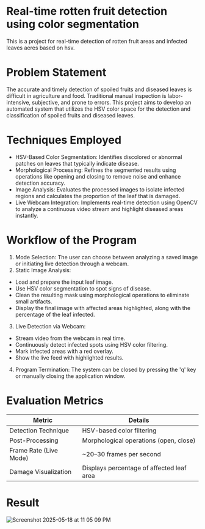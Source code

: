# Real-time rotten fruit detection using color segmentation 
This is a project for real-time detection of rotten fruit areas and infected leaves aeres based on hsv.
# Problem Statement 
The accurate and timely detection of spoiled fruits and diseased leaves is difficult in agriculture and food. Traditional manual inspection is labor-intensive, subjective, and prone to errors. This project aims to develop an automated system that utilizes the HSV color space for the detection and classification of spoiled fruits and diseased leaves.
# Techniques Employed
- HSV-Based Color Segmentation: Identifies discolored or abnormal patches on leaves that typically indicate disease.
- Morphological Processing: Refines the segmented results using operations like opening and closing to remove noise and enhance detection accuracy.
- Image Analysis: Evaluates the processed images to isolate infected regions and calculates the proportion of the leaf that is damaged.
- Live Webcam Integration: Implements real-time detection using OpenCV to analyze a continuous video stream and highlight diseased areas instantly.
# Workflow of the Program
1. Mode Selection: The user can choose between analyzing a saved image or initiating live detection through a webcam.
2. Static Image Analysis:
* Load and prepare the input leaf image.
* Use HSV color segmentation to spot signs of disease.
* Clean the resulting mask using morphological operations to eliminate small artifacts.
* Display the final image with affected areas highlighted, along with the percentage of the leaf infected.
3. Live Detection via Webcam:
* Stream video from the webcam in real time.
* Continuously detect infected spots using HSV color filtering.
* Mark infected areas with a red overlay.
* Show the live feed with highlighted results.
4. Program Termination: The system can be closed by pressing the 'q' key or manually closing the application window.
# Evaluation Metrics

| **Metric**                 | **Details**                                   |
|---------------------------|-----------------------------------------------|
| Detection Technique       | HSV-based color filtering                     |
| Post-Processing           | Morphological operations (open, close)        |
| Frame Rate (Live Mode)    | ~20–30 frames per second                      |
| Damage Visualization      | Displays percentage of affected leaf area     |

# Result

![Screenshot 2025-05-18 at 11 05 09 PM](https://github.com/user-attachments/assets/4b98c697-cf4a-4453-9935-586000338dad)


